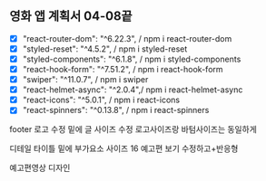 ## 영화 앱 계획서 04-08끝

- [x] "react-router-dom": "^6.22.3", / npm i react-router-dom
- [x] "styled-reset": "^4.5.2", / npm i styled-reset
- [x] "styled-components": "^6.1.8", / npm i styled-components
- [x] "react-hook-form": "^7.51.2", / npm i react-hook-form
- [x] "swiper": "^11.0.7", / npm i swiper
- [x] "react-helmet-async": "^2.0.4",/ npm i react-helmet-async
- [x] "react-icons": "^5.0.1", / npm i react-icons
- [x] "react-spinners": "^0.13.8", / npm i react-spinners

footer
로고 수정
밑에 글 사이즈 수정
로고사이즈랑 바텀사이즈는 동일하게

디테일 타이틀 밑에 부가요소
사이즈 16
예고편 보기 수정하고+반응형

예고편영상 디자인
